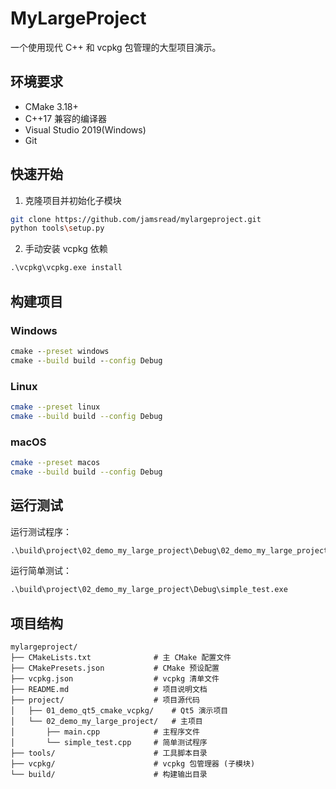 # MyLargeProject

一个使用现代 C++ 和 vcpkg 包管理的大型项目演示。

## 环境要求

- CMake 3.18+
- C++17 兼容的编译器
- Visual Studio 2019(Windows)
- Git

## 快速开始

1. 克隆项目并初始化子模块

```bash
git clone https://github.com/jamsread/mylargeproject.git
python tools\setup.py
```

2. 手动安装 vcpkg 依赖

```cmd
.\vcpkg\vcpkg.exe install
```

## 构建项目

### Windows

```cmd
cmake --preset windows
cmake --build build --config Debug
```

### Linux

```bash
cmake --preset linux
cmake --build build --config Debug
```

### macOS

```bash
cmake --preset macos
cmake --build build --config Debug
```

## 运行测试

运行测试程序：

```cmd
.\build\project\02_demo_my_large_project\Debug\02_demo_my_large_project.exe
```

运行简单测试：

```cmd
.\build\project\02_demo_my_large_project\Debug\simple_test.exe
```

## 项目结构

```
mylargeproject/
├── CMakeLists.txt              # 主 CMake 配置文件
├── CMakePresets.json           # CMake 预设配置
├── vcpkg.json                  # vcpkg 清单文件
├── README.md                   # 项目说明文档
├── project/                    # 项目源代码
│   ├── 01_demo_qt5_cmake_vcpkg/    # Qt5 演示项目
│   └── 02_demo_my_large_project/   # 主项目
│       ├── main.cpp            # 主程序文件
│       └── simple_test.cpp     # 简单测试程序
├── tools/                      # 工具脚本目录
├── vcpkg/                      # vcpkg 包管理器 (子模块)
└── build/                      # 构建输出目录
```
